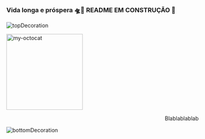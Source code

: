 
 ### Vida longa e próspera 🛸🖖 README EM CONSTRUÇÃO 🔨

![topDecoration](https://github.com/LucasSilvaMarts/LucasSilvaMarts/blob/main/wave.svg)


<div align="left">
  <img src="https://github.com/LucasSilvaMarts/LucasSilvaMarts/blob/main/my-octocat.png" alt="my-octocat"  height="200px">
</div>

<div align="right"> 
 <p>Blablablablab</p>
</div>




![bottomDecoration](https://github.com/LucasSilvaMarts/LucasSilvaMarts/blob/main/wave%20bottom.svg)
